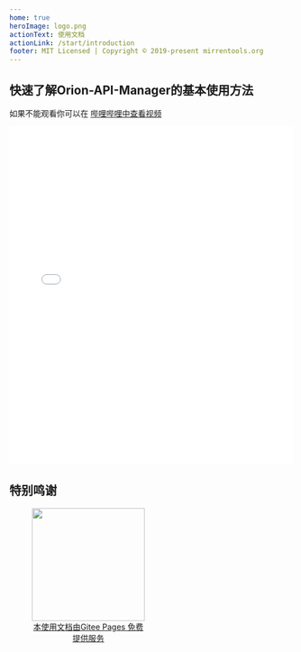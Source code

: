 ```yaml
---
home: true
heroImage: logo.png
actionText: 使用文档
actionLink: /start/introduction
footer: MIT Licensed | Copyright © 2019-present mirrentools.org
---
```

## 快速了解Orion-API-Manager的基本使用方法
如果不能观看你可以在 [哔哩哔哩中查看视频](https://www.bilibili.com/video/BV1rv4y1f78J/)

<iframe src="//player.bilibili.com/player.html?aid=543877750&bvid=BV1rv4y1f78J&cid=290114253&page=1" width='100%' height='600px' scrolling="no" border="0" frameborder="no" framespacing="0" allowfullscreen="true"> </iframe>

## 特别鸣谢
<div style="display: flex;flex-wrap: wrap;">
	<div style="max-width: 200px;text-align: center;margin-left: 40px;">
		<a href="https://gitee.com/" target="_blank">
			<div>
				<img src="gitee_logo.png" style="width: 200px;">
			</div>
			本使用文档由Gitee Pages 免费提供服务
		</a>
	</div>
	
</div>
<div style="height:40px"></div>